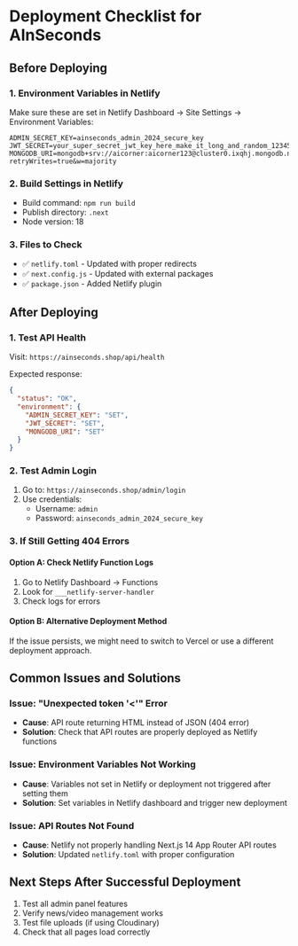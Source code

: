# Deployment Checklist for AInSeconds

## Before Deploying

### 1. Environment Variables in Netlify
Make sure these are set in Netlify Dashboard → Site Settings → Environment Variables:

```env
ADMIN_SECRET_KEY=ainseconds_admin_2024_secure_key
JWT_SECRET=your_super_secret_jwt_key_here_make_it_long_and_random_123456789
MONGODB_URI=mongodb+srv://aicorner:aicorner123@cluster0.ixqhj.mongodb.net/aicorner?retryWrites=true&w=majority
```

### 2. Build Settings in Netlify
- Build command: `npm run build`
- Publish directory: `.next`
- Node version: 18

### 3. Files to Check
- ✅ `netlify.toml` - Updated with proper redirects
- ✅ `next.config.js` - Updated with external packages
- ✅ `package.json` - Added Netlify plugin

## After Deploying

### 1. Test API Health
Visit: `https://ainseconds.shop/api/health`

Expected response:
```json
{
  "status": "OK",
  "environment": {
    "ADMIN_SECRET_KEY": "SET",
    "JWT_SECRET": "SET",
    "MONGODB_URI": "SET"
  }
}
```

### 2. Test Admin Login
1. Go to: `https://ainseconds.shop/admin/login`
2. Use credentials:
   - Username: `admin`
   - Password: `ainseconds_admin_2024_secure_key`

### 3. If Still Getting 404 Errors

#### Option A: Check Netlify Function Logs
1. Go to Netlify Dashboard → Functions
2. Look for `___netlify-server-handler`
3. Check logs for errors

#### Option B: Alternative Deployment Method
If the issue persists, we might need to switch to Vercel or use a different deployment approach.

## Common Issues and Solutions

### Issue: "Unexpected token '<'" Error
- **Cause**: API route returning HTML instead of JSON (404 error)
- **Solution**: Check that API routes are properly deployed as Netlify functions

### Issue: Environment Variables Not Working
- **Cause**: Variables not set in Netlify or deployment not triggered after setting them
- **Solution**: Set variables in Netlify dashboard and trigger new deployment

### Issue: API Routes Not Found
- **Cause**: Netlify not properly handling Next.js 14 App Router API routes
- **Solution**: Updated `netlify.toml` with proper configuration

## Next Steps After Successful Deployment

1. Test all admin panel features
2. Verify news/video management works
3. Test file uploads (if using Cloudinary)
4. Check that all pages load correctly
